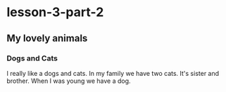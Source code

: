 # lesson-3-part-2
<!DOCTYPE html>
<html lang="en">
 <head>
   <meta charset="UTF=8">
   <title>JUST SIMPLE TEXT</title>
 </head>
 <body>
   <h2>My lovely animals</h2>
    
   <h3>Dogs and Cats</h3>
    <p> I really like a dogs and cats. In my family we have two cats. It's sister and brother.
      When I was young we have a dog.
      </p>

 </body>  
 </html>
